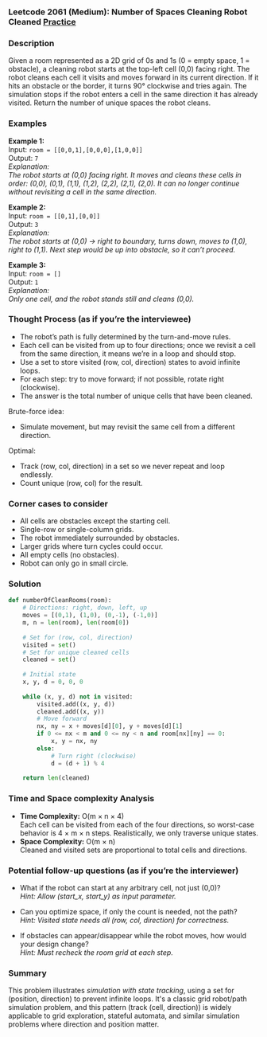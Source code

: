 ### Leetcode 2061 (Medium): Number of Spaces Cleaning Robot Cleaned [Practice](https://leetcode.com/problems/number-of-spaces-cleaning-robot-cleaned)

### Description  
Given a room represented as a 2D grid of 0s and 1s (0 = empty space, 1 = obstacle), a cleaning robot starts at the top-left cell (0,0) facing right. The robot cleans each cell it visits and moves forward in its current direction. If it hits an obstacle or the border, it turns 90° clockwise and tries again. The simulation stops if the robot enters a cell in the same direction it has already visited. Return the number of unique spaces the robot cleans.

### Examples  

**Example 1:**  
Input: `room = [[0,0,1],[0,0,0],[1,0,0]]`  
Output: `7`  
*Explanation:  
The robot starts at (0,0) facing right. It moves and cleans these cells in order: (0,0), (0,1), (1,1), (1,2), (2,2), (2,1), (2,0). It can no longer continue without revisiting a cell in the same direction.*

**Example 2:**  
Input: `room = [[0,1],[0,0]]`  
Output: `3`  
*Explanation:  
The robot starts at (0,0) → right to boundary, turns down, moves to (1,0), right to (1,1). Next step would be up into obstacle, so it can’t proceed.*

**Example 3:**  
Input: `room = []`  
Output: `1`  
*Explanation:  
Only one cell, and the robot stands still and cleans (0,0).*

### Thought Process (as if you’re the interviewee)  

- The robot’s path is fully determined by the turn-and-move rules.
- Each cell can be visited from up to four directions; once we revisit a cell from the same direction, it means we’re in a loop and should stop.
- Use a set to store visited (row, col, direction) states to avoid infinite loops.
- For each step: try to move forward; if not possible, rotate right (clockwise).
- The answer is the total number of unique cells that have been cleaned.

Brute-force idea:
- Simulate movement, but may revisit the same cell from a different direction.

Optimal:
- Track (row, col, direction) in a set so we never repeat and loop endlessly.
- Count unique (row, col) for the result.

### Corner cases to consider  
- All cells are obstacles except the starting cell.
- Single-row or single-column grids.
- The robot immediately surrounded by obstacles.
- Larger grids where turn cycles could occur.
- All empty cells (no obstacles).
- Robot can only go in small circle.

### Solution

```python
def numberOfCleanRooms(room):
    # Directions: right, down, left, up
    moves = [(0,1), (1,0), (0,-1), (-1,0)]
    m, n = len(room), len(room[0])
    
    # Set for (row, col, direction)
    visited = set()
    # Set for unique cleaned cells
    cleaned = set()
    
    # Initial state
    x, y, d = 0, 0, 0
    
    while (x, y, d) not in visited:
        visited.add((x, y, d))
        cleaned.add((x, y))
        # Move forward
        nx, ny = x + moves[d][0], y + moves[d][1]
        if 0 <= nx < m and 0 <= ny < n and room[nx][ny] == 0:
            x, y = nx, ny
        else:
            # Turn right (clockwise)
            d = (d + 1) % 4
    
    return len(cleaned)
```

### Time and Space complexity Analysis  

- **Time Complexity:** O(m × n × 4)  
  Each cell can be visited from each of the four directions, so worst-case behavior is 4 × m × n steps. Realistically, we only traverse unique states.
- **Space Complexity:** O(m × n)  
  Cleaned and visited sets are proportional to total cells and directions.

### Potential follow-up questions (as if you’re the interviewer)  

- What if the robot can start at any arbitrary cell, not just (0,0)?  
  *Hint: Allow (start_x, start_y) as input parameter.*

- Can you optimize space, if only the count is needed, not the path?  
  *Hint: Visited state needs all (row, col, direction) for correctness.*

- If obstacles can appear/disappear while the robot moves, how would your design change?  
  *Hint: Must recheck the room grid at each step.*

### Summary
This problem illustrates *simulation with state tracking*, using a set for (position, direction) to prevent infinite loops. It's a classic grid robot/path simulation problem, and this pattern (track (cell, direction)) is widely applicable to grid exploration, stateful automata, and similar simulation problems where direction and position matter.